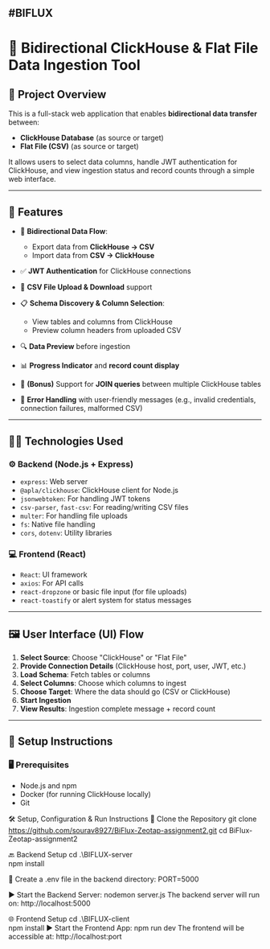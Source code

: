 #BIFLUX
--------
# 🔁 Bidirectional ClickHouse & Flat File Data Ingestion Tool

## 📌 Project Overview

This is a full-stack web application that enables **bidirectional data transfer** between:

- **ClickHouse Database** (as source or target)
- **Flat File (CSV)** (as source or target)

It allows users to select data columns, handle JWT authentication for ClickHouse, and view ingestion status and record counts through a simple web interface.

---

## 🚀 Features

- 🔄 **Bidirectional Data Flow**:
  - Export data from **ClickHouse → CSV**
  - Import data from **CSV → ClickHouse**
  
- ✅ **JWT Authentication** for ClickHouse connections

- 📂 **CSV File Upload & Download** support

- 📋 **Schema Discovery & Column Selection**:
  - View tables and columns from ClickHouse
  - Preview column headers from uploaded CSV

- 🔍 **Data Preview** before ingestion 

- 📊 **Progress Indicator** and **record count display**

- 🔁 **(Bonus)** Support for **JOIN queries** between multiple ClickHouse tables

- 🚫 **Error Handling** with user-friendly messages (e.g., invalid credentials, connection failures, malformed CSV)

---

## 🧑‍💻 Technologies Used

### ⚙️ Backend (Node.js + Express)

- `express`: Web server
- `@apla/clickhouse`: ClickHouse client for Node.js
- `jsonwebtoken`: For handling JWT tokens
- `csv-parser`, `fast-csv`: For reading/writing CSV files
- `multer`: For handling file uploads
- `fs`: Native file handling
- `cors`, `dotenv`: Utility libraries

### 💻 Frontend (React)

- `React`: UI framework
- `axios`: For API calls
- `react-dropzone` or basic file input (for file uploads)
- `react-toastify` or alert system for status messages

---

## 🖼️ User Interface (UI) Flow

1. **Select Source**: Choose "ClickHouse" or "Flat File"
2. **Provide Connection Details** (ClickHouse host, port, user, JWT, etc.)
3. **Load Schema**: Fetch tables or columns
4. **Select Columns**: Choose which columns to ingest
5. **Choose Target**: Where the data should go (CSV or ClickHouse)
6. **Start Ingestion**
7. **View Results**: Ingestion complete message + record count

---

## 🔧 Setup Instructions

### 🖥️ Prerequisites

- Node.js and npm
- Docker (for running ClickHouse locally)
- Git


🛠️ Setup, Configuration & Run Instructions
📁 Clone the Repository
git clone https://github.com/sourav8927/BiFlux-Zeotap-assignment2.git
cd BiFlux-Zeotap-assignment2

🔙 Backend Setup
cd .\BIFLUX-server\
npm install

📄 Create a .env file in the backend directory:
PORT=5000

▶️ Start the Backend Server:
nodemon server.js
The backend server will run on: http://localhost:5000

🌐 Frontend Setup
cd .\BIFLUX-client\
npm install
▶️ Start the Frontend App:
npm run dev
The frontend will be accessible at: http://localhost:port
